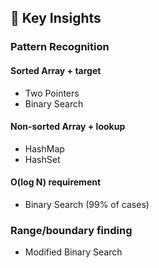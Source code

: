 ## 🎯 Key Insights
### Pattern Recognition

#### Sorted Array + target 
- Two Pointers
- Binary Search

#### Non-sorted Array + lookup 
- HashMap
- HashSet

#### O(log N) requirement
- Binary Search (99% of cases)

### Range/boundary finding
- Modified Binary Search
